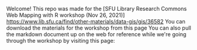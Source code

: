 Welcome! This repo was made for the
[SFU Library Research Commons Web Mapping with R workshop (Nov 26, 2021)] https://www.lib.sfu.ca/find/other-materials/data-gis/gis/36582
You can download the materials for the workshop from this page
You can also pull the markdown document up on the web for reference while we're going through the workshop by visiting this page: 
